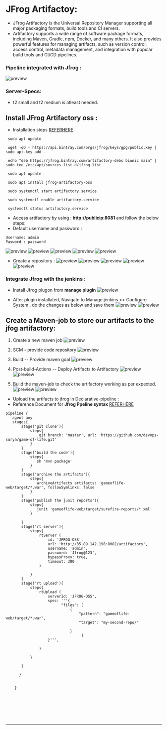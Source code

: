 # JFrog Artifactoy:
* JFrog Artifactory is the Universal Repository Manager supporting all major packaging formats, build tools and CI servers.
* Artifactory supports a wide range of software package formats, including Maven, Gradle, npm, Docker, and many others. It also provides powerful features for managing artifacts, such as version control, access control, metadata management, and integration with popular build tools and CI/CD pipelines.

### Pipeline integrated with Jfrog  :
![preview](../images/jfpipeline.png)

### Server-Specs:
* t2 small and t2 medium is atleast needed.

## Install JFrog Artifactory oss :
* Installation steps [REFERHERE](https://www.devopsschool.com/blog/artifactory-install-and-configurations-guide/#:~:text=Artifactory%20Pro%20Install%20in%20Linux%20using,jfrog/artifactory/var/etc/system.yaml)

```
 sudo apt update

 wget -qO - https://api.bintray.com/orgs/jfrog/keys/gpg/public.key | sudo apt-key add -

 echo "deb https://jfrog.bintray.com/artifactory-debs bionic main" | sudo tee /etc/apt/sources.list.d/jfrog.list

 sudo apt update

 sudo apt install jfrog-artifactory-oss

 sudo systemctl start artifactory.service

 sudo systemctl enable artifactory.service

 systemctl status artifactory.service

```

* Access artifactory by using : __http://publicip:8081__ and follow the below steps:
* Default username and password :
```
Username: admin
Pasword : password
```
![preview](../images/jf1.png)
![preview](../images/jf2.png)
![preview](../images/jf3.png)
![preview](../images/jf4.png)
![preview](../img/JF1.png)


* Create a repository :
![preview](../images/jf5.png)
![preview](../images/jf6.png)
![preview](../images/jf7.png)
![preview](../images/jf8.png)
![preview](../images/jf9.png)


### Integrate Jfrog with the jenkins :
* Install Jfrog plugon from __manage plugin__
![preview](../images/jf10.png)

* After plugin installated, Navigate to Manage jenkins >> Configure System , do the changes as below and save them
![preview](../images/jf11.png)
![preview](../images/jf12.png)


## Create a Maven-job to store our artifacts to the jfog artifactory:
1. Create a new maven job 
![preview](../images/jf13.png)

2. SCM - provide code repository
![preview](../images/jf14.png)

3. Build -- Provide maven goal 
![preview](../images/jf15.png)

4. Post-build-Actions -- Deploy Artifacts to Artifactory
![preview](../images/jf16.png)
![preview](../images/jf17.png)

5. Build the maven-job to check the artifactory working as per expexted.
![preview](../images/jf18.png)
![preview](../images/jf19.png)

* Upload the artifacts to jfrog in Declarative-pipeline :
* Reference Document for __Jfrog Ppeline syntax__ [REFERHERE](https://www.jfrog.com/confluence/display/JFROG/Declarative+Pipeline+Syntax)

```
pipeline {
   agent any
   stages{
       stage('git clone'){
           steps{
               git branch: 'master', url: 'https://github.com/devops-surya/game-of-life.git'
           }        
       }
       stage('build the code'){
           steps{
              sh 'mvn package'
           }
       }
       stage('archive the artifacts'){
           steps{
              archiveArtifacts artifacts: 'gameoflife-web/target/*.war', followSymlinks: false
           }          
       }
       stage('publish the junit reports'){
           steps{
              junit 'gameoflife-web/target/surefire-reports/*.xml'
           }
           
       }
       stage('rt server'){
           steps{
               rtServer (
                   id: 'JFROG-OSS',
                   url: 'http://35.89.142.196:8082/artifactory',
                   username: 'admin',
                   password: 'Jfrog@123',
                   bypassProxy: true,
                   timeout: 300
               )

           }
       }
       stage('rt upload'){
           steps{
               rtUpload (
                   serverId: 'JFROG-OSS',
                   spec: '''{
                         "files": [
                             {
                                 "pattern": "gameoflife-web/target/*.war",
                                 "target": "my-second-repo/"

                             }
                                  ]
                   }''',
                        
               )

           }

       }

      }


    }


```

<br/>
<br/>
<br/>
<br/>

* * * 

<br/>
<br/>
<br/>
<br/>

